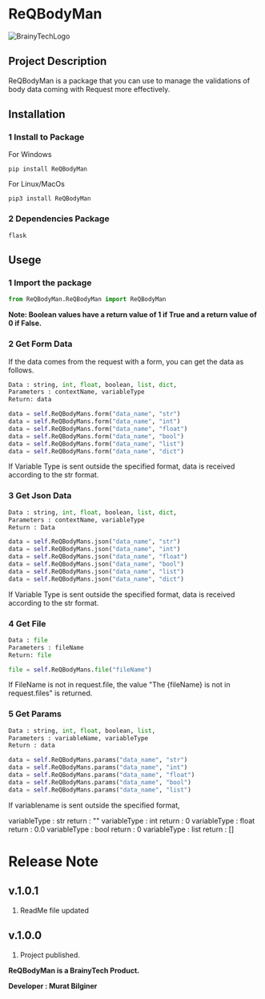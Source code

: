 # ReQBodyMan

![BrainyTechLogo](https://brainytech.net/wp-content/uploads/2023/11/brainy-tech-site.png)

## Project Description

ReQBodyMan is a package that you can use to manage the validations of body data coming with Request more effectively.

## Installation

### 1 Install to Package

For Windows

```
pip install ReQBodyMan
```

For Linux/MacOs

```
pip3 install ReQBodyMan
``` 

### 2 Dependencies Package

`flask`

## Usege

### 1 Import the package

```py
from ReQBodyMan.ReQBodyMan import ReQBodyMan
```

**Note: Boolean values have a return value of 1 if True and a return value of 0 if False.**

### 2 Get Form Data

If the data comes from the request with a form, you can get the data as follows.

```py
Data : string, int, float, boolean, list, dict,  
Parameters : contextName, variableType
Return: data

data = self.ReQBodyMans.form("data_name", "str")
data = self.ReQBodyMans.form("data_name", "int")
data = self.ReQBodyMans.form("data_name", "float")
data = self.ReQBodyMans.form("data_name", "bool")
data = self.ReQBodyMans.form("data_name", "list")
data = self.ReQBodyMans.form("data_name", "dict")
```

If Variable Type is sent outside the specified format, data is received according to the str format.

### 3 Get Json Data

```py
Data : string, int, float, boolean, list, dict,  
Parameters : contextName, variableType
Return : Data

data = self.ReQBodyMans.json("data_name", "str")
data = self.ReQBodyMans.json("data_name", "int")
data = self.ReQBodyMans.json("data_name", "float")
data = self.ReQBodyMans.json("data_name", "bool")
data = self.ReQBodyMans.json("data_name", "list")
data = self.ReQBodyMans.json("data_name", "dict")
```

If Variable Type is sent outside the specified format, data is received according to the str format.

### 4 Get File

```py
Data : file
Parameters : fileName
Return: file

file = self.ReQBodyMans.file("fileName")
```
If FileName is not in request.file, the value "The {fileName} is not in request.files" is returned.

### 5 Get Params

```py
Data : string, int, float, boolean, list,  
Parameters : variableName, variableType
Return : data

data = self.ReQBodyMans.params("data_name", "str")
data = self.ReQBodyMans.params("data_name", "int")
data = self.ReQBodyMans.params("data_name", "float")
data = self.ReQBodyMans.params("data_name", "bool")
data = self.ReQBodyMans.params("data_name", "list")
```

If variablename is sent outside the specified format,

variableType : str return : ""
variableType : int return : 0
variableType : float return : 0.0
variableType : bool return : 0
variableType : list return : []




# Release Note

## v.1.0.1

1. ReadMe file updated

## v.1.0.0

1. Project published.


**ReQBodyMan is a BrainyTech Product.**

**Developer : Murat Bilginer**